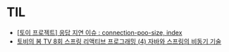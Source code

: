 # TIL

- [[토이 프로젝트] 응답 지연 이슈 : connection-poo-size, index](https://cire0304.github.io/database/title-%ED%86%A0%EC%9D%B4-%ED%94%84%EB%A1%9C%EC%A0%9D%ED%8A%B8-%EC%9D%91%EB%8B%B5-%EC%A7%80%EC%97%B0-%EC%9D%B4%EC%8A%88-%EC%9D%B8%EB%8D%B1%EC%8A%A4/)
- [토비의 봄 TV 8회 스프링 리액티브 프로그래밍 (4) 자바와 스프링의 비동기 기술](https://www.youtube.com/watch?v=aSTuQiPB4Ns&list=PLv-xDnFD-nnmof-yoZQN8Fs2kVljIuFyC&index=7&ab_channel=%ED%86%A0%EB%B9%84%EC%9D%98%EC%8A%A4%ED%94%84%EB%A7%81)
